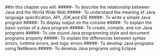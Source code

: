 ##In this chapter you will:
#####- To describe the relationship between Java and the World Wide Web
#####- To understand the meaning of Java language specification, API, JDK,and IDE
#####- To write a simple Java program 
#####- To display output on the console
#####- To explain the basic syntax of a Java program
#####- To create, compile, and run Java programs
#####- To use sound Java programming style and document programs properly
#####- To explain the differences between syntax errors, runtime errors, and logic errors 
#####- To develop Java programs using NetBeans
#####- To develop Java programs using Eclipse